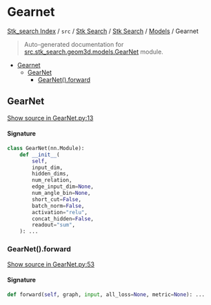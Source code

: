 # Gearnet

[Stk_search Index](../../../../README.md#stk_search-index) / `src` / [Stk Search](../../index.md#stk-search) / [Stk Search](../../index.md#stk-search) / [Models](./index.md#models) / Gearnet

> Auto-generated documentation for [src.stk_search.geom3d.models.GearNet](https://github.com/mohammedazzouzi15/STK_search/blob/main/src/stk_search/geom3d/models/GearNet.py) module.

- [Gearnet](#gearnet)
  - [GearNet](#gearnet)
    - [GearNet().forward](#gearnet()forward)

## GearNet

[Show source in GearNet.py:13](https://github.com/mohammedazzouzi15/STK_search/blob/main/src/stk_search/geom3d/models/GearNet.py#L13)

#### Signature

```python
class GearNet(nn.Module):
    def __init__(
        self,
        input_dim,
        hidden_dims,
        num_relation,
        edge_input_dim=None,
        num_angle_bin=None,
        short_cut=False,
        batch_norm=False,
        activation="relu",
        concat_hidden=False,
        readout="sum",
    ): ...
```

### GearNet().forward

[Show source in GearNet.py:53](https://github.com/mohammedazzouzi15/STK_search/blob/main/src/stk_search/geom3d/models/GearNet.py#L53)

#### Signature

```python
def forward(self, graph, input, all_loss=None, metric=None): ...
```